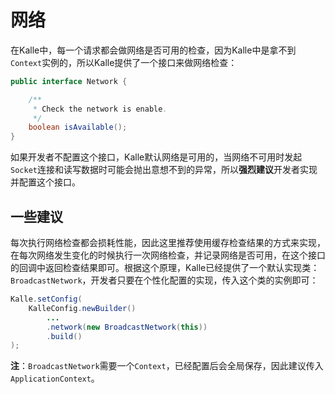 # 网络

在Kalle中，每一个请求都会做网络是否可用的检查，因为Kalle中是拿不到`Context`实例的，所以Kalle提供了一个接口来做网络检查：
```java
public interface Network {

    /**
     * Check the network is enable.
     */
    boolean isAvailable();
}
```

如果开发者不配置这个接口，Kalle默认网络是可用的，当网络不可用时发起`Socket`连接和读写数据时可能会抛出意想不到的异常，所以**强烈建议**开发者实现并配置这个接口。

## 一些建议
每次执行网络检查都会损耗性能，因此这里推荐使用缓存检查结果的方式来实现，在每次网络发生变化的时候执行一次网络检查，并记录网络是否可用，在这个接口的回调中返回检查结果即可。根据这个原理，Kalle已经提供了一个默认实现类：`BroadcastNetwork`，开发者只要在个性化配置的实现，传入这个类的实例即可：
```java
Kalle.setConfig(
    KalleConfig.newBuilder()
        ...
        .network(new BroadcastNetwork(this))
        .build()
);
```

**注**：`BroadcastNetwork`需要一个`Context`，已经配置后会全局保存，因此建议传入`ApplicationContext`。